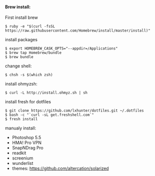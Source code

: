 #### Brew install:

First install brew

```shell
$ ruby -e "$(curl -fsSL https://raw.githubusercontent.com/Homebrew/install/master/install)" 
```

install packages 
```shell
$ export HOMEBREW_CASK_OPTS="--appdir=/Applications"
$ brew tap Homebrew/bundle
$ brew bundle
```

change shell:
```shell
$ chsh -s $(which zsh)
```

install ohmyzsh:
```shell
$ curl -L http://install.ohmyz.sh | sh
```

install fresh for dotfiles
```shell
$ git clone https://github.com/lxhunter/dotfiles.git ~/.dotfiles
$ bash -c "`curl -sL get.freshshell.com`"
$ fresh install
```

manualy install:
- Photoshop 5.5
- HMA! Pro VPN
- SnapNDrag Pro
- readkit
- screenium
- wunderlist
- themes: https://github.com/altercation/solarized